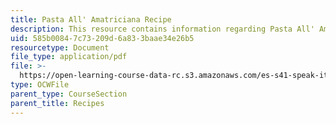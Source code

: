 ```yaml
---
title: Pasta All' Amatriciana Recipe
description: This resource contains information regarding Pasta All' Amatriciana Recipe.
uid: 585b0084-7c73-209d-6a83-3baae34e26b5
resourcetype: Document
file_type: application/pdf
file: >-
  https://open-learning-course-data-rc.s3.amazonaws.com/es-s41-speak-italian-with-your-mouth-full-spring-2012/585b00847c73209d6a833baae34e26b5_MITES_S41S12_recipe_1.pdf
type: OCWFile
parent_type: CourseSection
parent_title: Recipes
---
```

